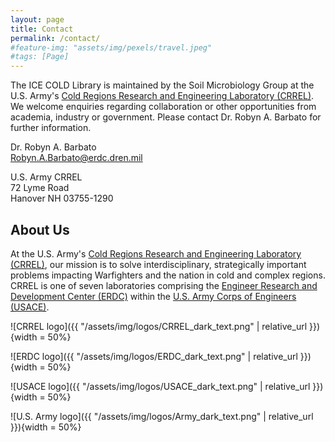 ```yaml
---
layout: page
title: Contact
permalink: /contact/
#feature-img: "assets/img/pexels/travel.jpeg"
#tags: [Page]
---
```



The ICE COLD Library is maintained by the Soil Microbiology Group at the U.S. Army's [Cold Regions Research and Engineering Laboratory (CRREL)](https://www.erdc.usace.army.mil/Locations/CRREL/). We welcome enquiries regarding collaboration or other opportunities from academia, industry or government. Please contact Dr. Robyn A. Barbato for further information.

  Dr. Robyn A. Barbato  
  [Robyn.A.Barbato@erdc.dren.mil](mailto:Robyn.A.Barbato@erdc.dren.mil)

  U.S. Army CRREL  
  72 Lyme Road  
  Hanover NH 03755-1290

## About Us

At the U.S. Army's [Cold Regions Research and Engineering Laboratory (CRREL)](https://www.erdc.usace.army.mil/Locations/CRREL/), our mission is to solve interdisciplinary, strategically important problems impacting Warfighters and the nation in cold and complex regions. CRREL is one of seven laboratories comprising the [Engineer Research and Development Center (ERDC)](https://www.erdc.usace.army.mil) within the [U.S. Army Corps of Engineers (USACE)](https://www.usace.army.mil).

![CRREL logo]({{ "/assets/img/logos/CRREL_dark_text.png" | relative_url }}){width = 50%}

![ERDC logo]({{ "/assets/img/logos/ERDC_dark_text.png" | relative_url }}){width = 50%}

![USACE logo]({{ "/assets/img/logos/USACE_dark_text.png" | relative_url }}){width = 50%}

![U.S. Army logo]({{ "/assets/img/logos/Army_dark_text.png" | relative_url }}){width = 50%}

